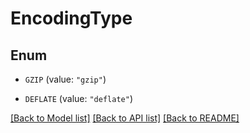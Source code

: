 # EncodingType

## Enum


* `GZIP` (value: `"gzip"`)

* `DEFLATE` (value: `"deflate"`)


[[Back to Model list]](../README.md#documentation-for-models) [[Back to API list]](../README.md#documentation-for-api-endpoints) [[Back to README]](../README.md)


